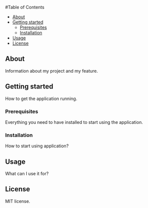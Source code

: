 #Table of Contents
- [About](#about)
- [Getting started](#getting-started)
  * [Prerequisites](#prerequisites)
  * [Installation](#installation)
- [Usage](#usage)
- [License](#license)

## About
Information about my project and my feature.

## Getting started
How to get the application running.

### Prerequisites
Everything you need to have installed to start using the application.

### Installation 
How to start using application?

## Usage
What can I use it for?

## License
MIT license.

